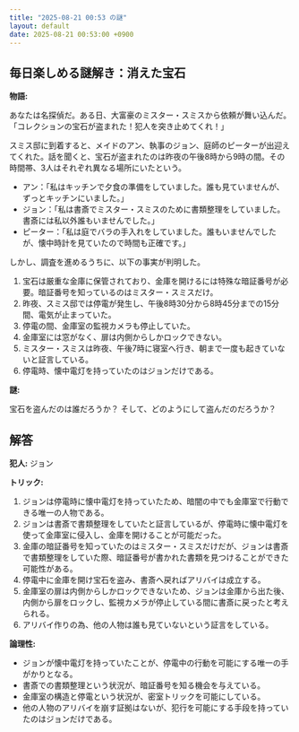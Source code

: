```yaml
---
title: "2025-08-21 00:53 の謎"
layout: default
date: 2025-08-21 00:53:00 +0900
---
```

## 毎日楽しめる謎解き：消えた宝石

**物語:**

あなたは名探偵だ。ある日、大富豪のミスター・スミスから依頼が舞い込んだ。「コレクションの宝石が盗まれた！犯人を突き止めてくれ！」

スミス邸に到着すると、メイドのアン、執事のジョン、庭師のピーターが出迎えてくれた。話を聞くと、宝石が盗まれたのは昨夜の午後8時から9時の間。その時間帯、3人はそれぞれ異なる場所にいたという。

*   アン：「私はキッチンで夕食の準備をしていました。誰も見ていませんが、ずっとキッチンにいました。」
*   ジョン：「私は書斎でミスター・スミスのために書類整理をしていました。書斎には私以外誰もいませんでした。」
*   ピーター：「私は庭でバラの手入れをしていました。誰もいませんでしたが、懐中時計を見ていたので時間も正確です。」

しかし、調査を進めるうちに、以下の事実が判明した。

1.  宝石は厳重な金庫に保管されており、金庫を開けるには特殊な暗証番号が必要。暗証番号を知っているのはミスター・スミスだけ。
2.  昨夜、スミス邸では停電が発生し、午後8時30分から8時45分までの15分間、電気が止まっていた。
3.  停電の間、金庫室の監視カメラも停止していた。
4.  金庫室には窓がなく、扉は内側からしかロックできない。
5.  ミスター・スミスは昨夜、午後7時に寝室へ行き、朝まで一度も起きていないと証言している。
6. 停電時、懐中電灯を持っていたのはジョンだけである。

**謎:**

宝石を盗んだのは誰だろうか？ そして、どのようにして盗んだのだろうか？

## 解答

**犯人:** ジョン

**トリック:**

1.  ジョンは停電時に懐中電灯を持っていたため、暗闇の中でも金庫室で行動できる唯一の人物である。
2.  ジョンは書斎で書類整理をしていたと証言しているが、停電時に懐中電灯を使って金庫室に侵入し、金庫を開けることが可能だった。
3.  金庫の暗証番号を知っていたのはミスター・スミスだけだが、ジョンは書斎で書類整理をしていた際、暗証番号が書かれた書類を見つけることができた可能性がある。
4.  停電中に金庫を開け宝石を盗み、書斎へ戻ればアリバイは成立する。
5.  金庫室の扉は内側からしかロックできないため、ジョンは金庫から出た後、内側から扉をロックし、監視カメラが停止している間に書斎に戻ったと考えられる。
6. アリバイ作りの為、他の人物は誰も見ていないという証言をしている。

**論理性:**

*   ジョンが懐中電灯を持っていたことが、停電中の行動を可能にする唯一の手がかりとなる。
*   書斎での書類整理という状況が、暗証番号を知る機会を与えている。
*   金庫室の構造と停電という状況が、密室トリックを可能にしている。
*   他の人物のアリバイを崩す証拠はないが、犯行を可能にする手段を持っていたのはジョンだけである。
